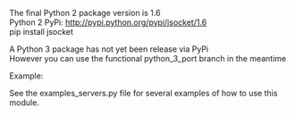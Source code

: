 
The final Python 2 package version is 1.6  
Python 2 PyPi: http://pypi.python.org/pypi/jsocket/1.6  
pip install jsocket  

A Python 3 package has not yet been release via PyPi  
However you can use the functional python_3_port branch in the meantime  

Example:  

See the examples_servers.py file for several examples of how to use this module.
